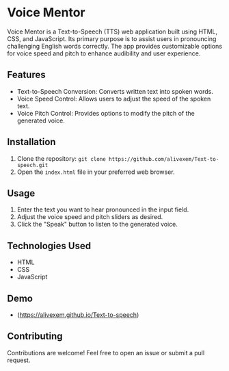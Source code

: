 # Voice Mentor

Voice Mentor is a Text-to-Speech (TTS) web application built using HTML, CSS, and JavaScript. Its primary purpose is to assist users in pronouncing challenging English words correctly. The app provides customizable options for voice speed and pitch to enhance audibility and user experience.

## Features

- Text-to-Speech Conversion: Converts written text into spoken words.
- Voice Speed Control: Allows users to adjust the speed of the spoken text.
- Voice Pitch Control: Provides options to modify the pitch of the generated voice.

## Installation

1. Clone the repository: `git clone https://github.com/alivexem/Text-to-speech.git`
2. Open the `index.html` file in your preferred web browser.

## Usage

1. Enter the text you want to hear pronounced in the input field.
2. Adjust the voice speed and pitch sliders as desired.
3. Click the "Speak" button to listen to the generated voice.

## Technologies Used

- HTML
- CSS
- JavaScript

## Demo

- (https://alivexem.github.io/Text-to-speech)


## Contributing

Contributions are welcome! Feel free to open an issue or submit a pull request.

